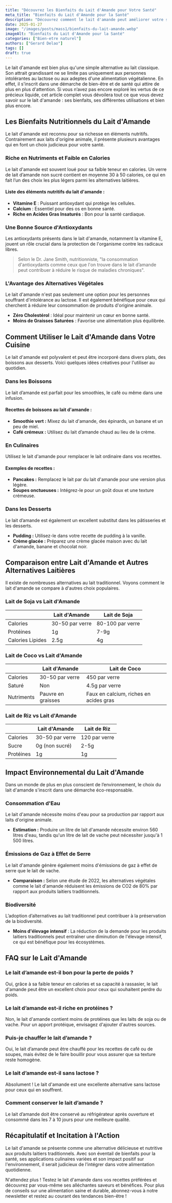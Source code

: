 ```yaml
---
title: "Découvrez les Bienfaits du Lait d'Amande pour Votre Santé"
meta_title: "Bienfaits du Lait d'Amande pour la Santé"
description: "Découvrez comment le lait d'amande peut améliorer votre santé avec ses bienfaits nutritionnels et ses alternatives véganes."
date: 2025-01-27
image: "/images/posts/mass1/bienfaits-du-lait-amande.webp"
imageAlt: "Bienfaits du Lait d'Amande pour la Santé"
categories: ["Bien-etre naturel"]
authors: ["Gerard Delao"]
tags: []
draft: true
---
```


Le lait d'amande est bien plus qu'une simple alternative au lait classique. Son attrait grandissant ne se limite pas uniquement aux personnes intolérantes au lactose ou aux adeptes d'une alimentation végétalienne. En effet, il s'inscrit dans une démarche de bien-être et de santé qui attire de plus en plus d'attention. Si vous n’avez pas encore exploré les vertus de ce précieux liquide, cet article complet vous dévoilera tout ce que vous devez savoir sur le lait d'amande : ses bienfaits, ses différentes utilisations et bien plus encore.

## Les Bienfaits Nutritionnels du Lait d'Amande

Le lait d'amande est reconnu pour sa richesse en éléments nutritifs. Contrairement aux laits d'origine animale, il présente plusieurs avantages qui en font un choix judicieux pour votre santé.

### Riche en Nutriments et Faible en Calories

Le lait d'amande est souvent loué pour sa faible teneur en calories. Un verre de lait d’amande non sucré contient en moyenne 30 à 50 calories, ce qui en fait l’un des choix les plus légers parmi les alternatives laitières. 

#### Liste des éléments nutritifs du lait d'amande :

- **Vitamine E** : Puissant antioxydant qui protège les cellules.
- **Calcium** : Essentiel pour des os en bonne santé.
- **Riche en Acides Gras Insaturés** : Bon pour la santé cardiaque.

### Une Bonne Source d'Antioxydants

Les antioxydants présents dans le lait d'amande, notamment la vitamine E, jouent un rôle crucial dans la protection de l'organisme contre les radicaux libres.

> Selon le Dr. Jane Smith, nutritionniste, "la consommation d'antioxydants comme ceux que l'on trouve dans le lait d’amande peut contribuer à réduire le risque de maladies chroniques".

### L'Avantage des Alternatives Végétales

Le lait d'amande n'est pas seulement une option pour les personnes souffrant d'intolérance au lactose. Il est également bénéfique pour ceux qui cherchent à réduire leur consommation de produits d'origine animale.

- **Zéro Cholestérol** : Idéal pour maintenir un cœur en bonne santé.
- **Moins de Graisses Saturées** : Favorise une alimentation plus équilibrée.

## Comment Utiliser le Lait d'Amande dans Votre Cuisine

Le lait d'amande est polyvalent et peut être incorporé dans divers plats, des boissons aux desserts. Voici quelques idées créatives pour l'utiliser au quotidien.

### Dans les Boissons

Le lait d’amande est parfait pour les smoothies, le café ou même dans une infusion.

#### Recettes de boissons au lait d'amande :

- **Smoothie vert :** Mixez du lait d'amande, des épinards, un banane et un peu de miel.
- **Café crémeux :** Utilisez du lait d’amande chaud au lieu de la crème. 

### En Culinaires

Utilisez le lait d'amande pour remplacer le lait ordinaire dans vos recettes.

#### Exemples de recettes :

- **Pancakes :** Remplacez le lait par du lait d'amande pour une version plus légère.
- **Soupes onctueuses :** Intégrez-le pour un goût doux et une texture crémeuse.

### Dans les Desserts

Le lait d’amande est également un excellent substitut dans les pâtisseries et les desserts.

- **Pudding :** Utilisez-le dans votre recette de pudding à la vanille.
- **Crème glacée :** Préparez une crème glacée maison avec du lait d'amande, banane et chocolat noir.

## Comparaison entre Lait d'Amande et Autres Alternatives Laitières

Il existe de nombreuses alternatives au lait traditionnel. Voyons comment le lait d'amande se compare à d'autres choix populaires.

### Lait de Soja vs Lait d'Amande

|               | Lait d'Amande       | Lait de Soja        |
|---------------|---------------------|---------------------|
| Calories      | 30-50 par verre     | 80-100 par verre    |
| Protéines     | 1g                  | 7-9g                |
| Calories Lipides| 2.5g                | 4g                  |

### Lait de Coco vs Lait d'Amande

|               | Lait d'Amande       | Lait de Coco        |
|---------------|---------------------|---------------------|
| Calories      | 30-50 par verre     | 450 par verre       |
| Saturé        | Non                 | 4.5g par verre      |
| Nutriments    | Pauvre en graisses  | Faux en calcium, riches en acides gras |

### Lait de Riz vs Lait d'Amande

|               | Lait d'Amande       | Lait de Riz         |
|---------------|---------------------|---------------------|
| Calories      | 30-50 par verre     | 120 par verre       |
| Sucre         | 0g (non sucré)      | 2-5g                |
| Protéines     | 1g                  | 1g                  |

## Impact Environnemental du Lait d'Amande

Dans un monde de plus en plus conscient de l’environnement, le choix du lait d'amande s'inscrit dans une démarche éco-responsable.

### Consommation d'Eau

Le lait d'amande nécessite moins d'eau pour sa production par rapport aux laits d'origine animale. 

- **Estimation :** Produire un litre de lait d'amande nécessite environ 560 litres d'eau, tandis qu'un litre de lait de vache peut nécessiter jusqu'à 1 500 litres.

### Émissions de Gaz à Effet de Serre

Le lait d'amande génère également moins d'émissions de gaz à effet de serre que le lait de vache.

- **Comparaison :** Selon une étude de 2022, les alternatives végétales comme le lait d'amande réduisent les émissions de CO2 de 80% par rapport aux produits laitiers traditionnels.

### Biodiversité

L’adoption d’alternatives au lait traditionnel peut contribuer à la préservation de la biodiversité.

- **Moins d'élevage intensif** : La réduction de la demande pour les produits laitiers traditionnels peut entraîner une diminution de l'élevage intensif, ce qui est bénéfique pour les écosystèmes.

## FAQ sur le Lait d'Amande

### Le lait d’amande est-il bon pour la perte de poids ?

Oui, grâce à sa faible teneur en calories et sa capacité à rassasier, le lait d'amande peut être un excellent choix pour ceux qui souhaitent perdre du poids.

### Le lait d’amande est-il riche en protéines ?

Non, le lait d'amande contient moins de protéines que les laits de soja ou de vache. Pour un apport protéique, envisagez d'ajouter d'autres sources.

### Puis-je chauffer le lait d’amande ?

Oui, le lait d’amande peut être chauffé pour les recettes de café ou de soupes, mais évitez de le faire bouillir pour vous assurer que sa texture reste homogène.

### Le lait d’amande est-il sans lactose ?

Absolument ! Le lait d'amande est une excellente alternative sans lactose pour ceux qui en souffrent.

### Comment conserver le lait d’amande ?

Le lait d’amande doit être conservé au réfrigérateur après ouverture et consommé dans les 7 à 10 jours pour une meilleure qualité.

## Récapitulatif et Incitation à l'Action

Le lait d'amande se présente comme une alternative délicieuse et nutritive aux produits laitiers traditionnels. Avec son éventail de bienfaits pour la santé, ses applications culinaires variées et son impact positif sur l'environnement, il serait judicieux de l’intégrer dans votre alimentation quotidienne.

N'attendez plus ! Testez le lait d'amande dans vos recettes préférées et découvrez par vous-même ses alléchantes saveurs et bénéfices. Pour plus de conseils sur une alimentation saine et durable, abonnez-vous à notre newsletter et restez au courant des tendances bien-être !

